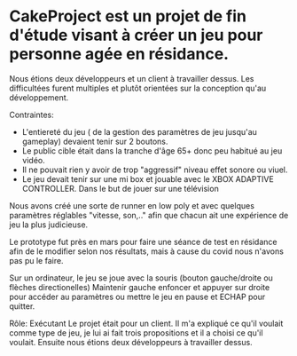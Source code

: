 # CakeProject est un projet de fin d'étude visant à créer un jeu pour personne agée en résidance. 

Nous étions deux développeurs et un client à travailler dessus. Les difficultées furent multiples et plutôt orientées sur la conception qu'au développement.

Contraintes:
- L'entiereté du jeu ( de la gestion des paramètres de jeu jusqu'au gameplay) devaient tenir sur 2 boutons.
- Le public cible était dans la tranche d'âge 65+ donc peu habitué au jeu vidéo.
- Il ne pouvait rien y avoir de trop "aggressif" niveau effet sonore ou viuel.
- Le jeu devait tenir sur une mi box et jouable avec le XBOX ADAPTIVE CONTROLLER. Dans le but de jouer sur une télévision

Nous avons créé une sorte de runner en low poly et avec quelques paramètres réglables "vitesse, son,.." afin que chacun ait une expérience de jeu la plus judicieuse.

Le prototype fut près en mars pour faire une séance de test en résidance afin de le modifier selon nos résultats, mais à cause du covid nous n'avons pas pu le faire. 

Sur un ordinateur, le jeu se joue avec la souris (bouton gauche/droite ou flèches directionelles) 
Maintenir gauche enfoncer et appuyer sur droite pour accéder au paramètres ou mettre le jeu en pause et ECHAP pour quitter.

Rôle:
Exécutant
Le projet était pour un client. Il m'a expliqué ce qu'il voulait comme type de jeu, je lui ai fait trois propositions et il a choisi ce qu'il voulait. Ensuite nous étions deux développeurs à travailler dessus. 
